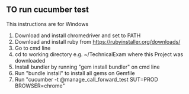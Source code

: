 ##  TO run cucumber test

This instructions are for Windows

1. Download and install chromedriver and set to PATH
2. Download and install ruby from https://rubyinstaller.org/downloads/
3. Go to cmd line
4. cd to working directory e.g. ~/TechnicalExam where this Project was downloaded
5. Install bundler by running "gem install bundler"  on cmd line
6. Run "bundle install" to install all gems on Gemfile
7. Run "cucumber -t @manage_call_forward_test SUT=PROD BROWSER=chrome"


